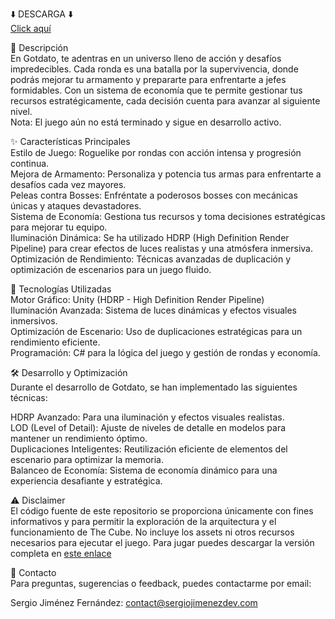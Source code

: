 ⬇️ DESCARGA ⬇️<br>
[Click aquí](https://sergiojimenezdev.itch.io/godtato)

🧩 Descripción<br>
En Gotdato, te adentras en un universo lleno de acción y desafíos impredecibles. Cada ronda es una batalla por la supervivencia, donde podrás mejorar tu armamento y prepararte para enfrentarte a jefes formidables. Con un sistema de economía que te permite gestionar tus recursos estratégicamente, cada decisión cuenta para avanzar al siguiente nivel. <br>
Nota: El juego aún no está terminado y sigue en desarrollo activo.

✨ Características Principales<br>
Estilo de Juego: Roguelike por rondas con acción intensa y progresión continua. <br>
Mejora de Armamento: Personaliza y potencia tus armas para enfrentarte a desafíos cada vez mayores. <br>
Peleas contra Bosses: Enfréntate a poderosos bosses con mecánicas únicas y ataques devastadores. <br>
Sistema de Economía: Gestiona tus recursos y toma decisiones estratégicas para mejorar tu equipo. <br>
Iluminación Dinámica: Se ha utilizado HDRP (High Definition Render Pipeline) para crear efectos de luces realistas y una atmósfera inmersiva. <br>
Optimización de Rendimiento: Técnicas avanzadas de duplicación y optimización de escenarios para un juego fluido.

🔧 Tecnologías Utilizadas<br>
Motor Gráfico: Unity (HDRP - High Definition Render Pipeline) <br>
Iluminación Avanzada: Sistema de luces dinámicas y efectos visuales inmersivos. <br>
Optimización de Escenario: Uso de duplicaciones estratégicas para un rendimiento eficiente. <br>
Programación: C# para la lógica del juego y gestión de rondas y economía.

🛠️ Desarrollo y Optimización<br>
Durante el desarrollo de Gotdato, se han implementado las siguientes técnicas: <br>

HDRP Avanzado: Para una iluminación y efectos visuales realistas. <br>
LOD (Level of Detail): Ajuste de niveles de detalle en modelos para mantener un rendimiento óptimo. <br>
Duplicaciones Inteligentes: Reutilización eficiente de elementos del escenario para optimizar la memoria. <br>
Balanceo de Economía: Sistema de economía dinámico para una experiencia desafiante y estratégica.


⚠️ Disclaimer<br>
El código fuente de este repositorio se proporciona únicamente con fines informativos y para permitir la exploración de la arquitectura y el funcionamiento de The Cube.
No incluye los assets ni otros recursos necesarios para ejecutar el juego.
Para jugar puedes descargar la versión completa en [este enlace](https://sergiojimenezdev.itch.io/godtato)

📧 Contacto<br>
Para preguntas, sugerencias o feedback, puedes contactarme por email:

Sergio Jiménez Fernández: contact@sergiojimenezdev.com
